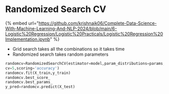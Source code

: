 # Randomized Search CV

{% embed url="https://github.com/krishnaik06/Complete-Data-Science-With-Machine-Learning-And-NLP-2024/blob/main/6-Logistic%20Regression/Logistic%20Practicals/Logistic%20Regression%20Implementation.ipynb" %}

* Grid search takes all the combinations so it takes time
* Randomized search takes random parameters

```python
randomcv=RandomizedSearchCV(estimator=model,param_distributions=params,
cv=5,scoring='accuracy')
randomcv.fit(X_train,y_train)
randomcv.best_score_
randomcv.best_params_
y_pred=randomcv.predict(X_test)
```

